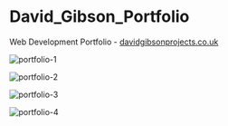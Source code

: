 # David_Gibson_Portfolio
Web Development Portfolio - <a href="https://davidgibsonprojects.co.uk/">davidgibsonprojects.co.uk<a/>

![portfolio-1](https://user-images.githubusercontent.com/90648825/200403858-2f6a593d-cf08-44af-88bd-fd9d9e763e5a.PNG)

![portfolio-2](https://user-images.githubusercontent.com/90648825/200403859-01775462-20c3-4652-b8be-291466ec40bf.png)

![portfolio-3](https://user-images.githubusercontent.com/90648825/200403861-a3ff530c-7359-40d4-9bb1-4937d5665cac.png)

![portfolio-4](https://user-images.githubusercontent.com/90648825/200403862-4b555184-a4a2-45ca-913d-6b6645e60e32.png)
